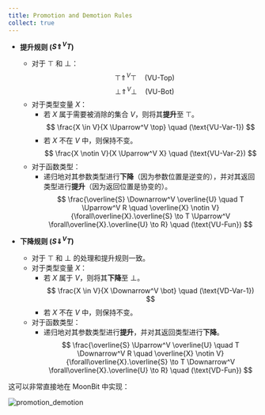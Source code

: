 ```yaml
---
title: Promotion and Demotion Rules
collect: true
---
```


- **提升规则 ($S \Uparrow^V T$)**

  - 对于 $\top$ 和 $\bot$：
    $$
    \top \Uparrow^V \top \quad (\text{VU-Top})
    $$
    $$
    \bot \Uparrow^V \bot \quad (\text{VU-Bot})
    $$
  - 对于类型变量 $X$：
    - 若 $X$ 属于需要被消除的集合 $V$，则将其**提升**至 $\top$。
      $$
      \frac{X \in V}{X \Uparrow^V \top} \quad (\text{VU-Var-1})
      $$
    - 若 $X$ 不在 $V$ 中，则保持不变。
      $$
      \frac{X \notin V}{X \Uparrow^V X} \quad (\text{VU-Var-2})
      $$
  - 对于函数类型：
    - 递归地对其参数类型进行**下降**（因为参数位置是逆变的），并对其返回类型进行**提升**（因为返回位置是协变的）。
      $$
      \frac{\overline{S} \Downarrow^V \overline{U} \quad T \Uparrow^V R \quad \overline{X} \notin V}{\forall\overline{X}.\overline{S} \to T \Uparrow^V \forall\overline{X}.\overline{U} \to R} \quad (\text{VU-Fun})
      $$

- **下降规则 ($S \Downarrow^V T$)**
  - 对于 $\top$ 和 $\bot$ 的处理和提升规则一致。
  - 对于类型变量 $X$：
    - 若 $X$ 属于 $V$，则将其**下降**至 $\bot$。
      $$
      \frac{X \in V}{X \Downarrow^V \bot} \quad (\text{VD-Var-1})
      $$
    - 若 $X$ 不在 $V$ 中，则保持不变。
  - 对于函数类型：
    - 递归地对其参数类型进行**提升**，并对其返回类型进行**下降**。
      $$
      \frac{\overline{S} \Uparrow^V \overline{U} \quad T \Downarrow^V R \quad \overline{X} \notin V}{\forall\overline{X}.\overline{S} \to T \Downarrow^V \forall\overline{X}.\overline{U} \to R} \quad (\text{VD-Fun})
      $$

这可以非常直接地在 MoonBit 中实现：

![promotion_demotion](moonbit/src//lti/syntax.mbt#:include)
